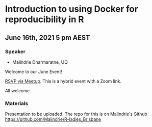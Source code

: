 # Introduction to using Docker for reproducibility in R

## June 16th, 2021 5 pm AEST

### Speaker

* Malindrie Dharmaratne, UQ

Welcome to our June Event!

[RSVP via Meetup](https://www.meetup.com/rladies-brisbane/events/278673169/). This is a hybrid event with a Zoom link.

All welcome.

### Materials

Presentation to be uploaded.
The repo for this is on Malindrie's Github 
https://github.com/Malindrie/R-ladies_Brisbane
